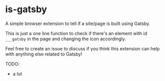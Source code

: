 # is-gatsby
A simple browser extension to tell if a site/page is built using Gatsby.

This is just a one line function to check if there's an element with id `___gatsby` in the page and changing the icon accordingly.

Feel free to create an issue to discuss if you think this extension can help with anything else related to Gatsby!

TODO:
 - a lot
